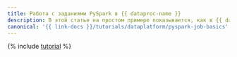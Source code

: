 ```yaml
---
title: Работа с заданиями PySpark в {{ dataproc-name }}
description: В этой статье на простом примере показывается, как в {{ dataproc-name }} использовать PySpark — интерфейс Spark для языка Python.
canonical: '{{ link-docs }}/tutorials/dataplatform/pyspark-job-basics'
---
```


{% include [tutorial](../../_tutorials/dataplatform/data-processing/pyspark-job-basics.md) %}